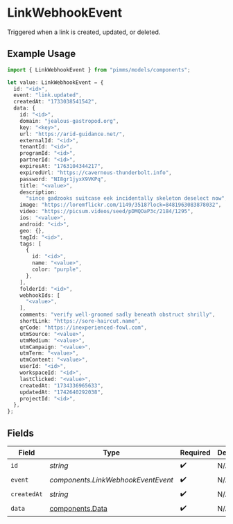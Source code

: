 # LinkWebhookEvent

Triggered when a link is created, updated, or deleted.

## Example Usage

```typescript
import { LinkWebhookEvent } from "pimms/models/components";

let value: LinkWebhookEvent = {
  id: "<id>",
  event: "link.updated",
  createdAt: "1733038541542",
  data: {
    id: "<id>",
    domain: "jealous-gastropod.org",
    key: "<key>",
    url: "https://arid-guidance.net/",
    externalId: "<id>",
    tenantId: "<id>",
    programId: "<id>",
    partnerId: "<id>",
    expiresAt: "1763104344217",
    expiredUrl: "https://cavernous-thunderbolt.info",
    password: "NI8gr1jyxX9VKPq",
    title: "<value>",
    description:
      "since gadzooks suitcase eek incidentally skeleton deselect now",
    image: "https://loremflickr.com/1149/3518?lock=8481963083878032",
    video: "https://picsum.videos/seed/pDMQOaP3c/2184/1295",
    ios: "<value>",
    android: "<id>",
    geo: {},
    tagId: "<id>",
    tags: [
      {
        id: "<id>",
        name: "<value>",
        color: "purple",
      },
    ],
    folderId: "<id>",
    webhookIds: [
      "<value>",
    ],
    comments: "verify well-groomed sadly beneath obstruct shrilly",
    shortLink: "https://sore-haircut.name",
    qrCode: "https://inexperienced-fowl.com",
    utmSource: "<value>",
    utmMedium: "<value>",
    utmCampaign: "<value>",
    utmTerm: "<value>",
    utmContent: "<value>",
    userId: "<id>",
    workspaceId: "<id>",
    lastClicked: "<value>",
    createdAt: "1734336965633",
    updatedAt: "1742640292038",
    projectId: "<id>",
  },
};
```

## Fields

| Field                                              | Type                                               | Required                                           | Description                                        |
| -------------------------------------------------- | -------------------------------------------------- | -------------------------------------------------- | -------------------------------------------------- |
| `id`                                               | *string*                                           | :heavy_check_mark:                                 | N/A                                                |
| `event`                                            | *components.LinkWebhookEventEvent*                 | :heavy_check_mark:                                 | N/A                                                |
| `createdAt`                                        | *string*                                           | :heavy_check_mark:                                 | N/A                                                |
| `data`                                             | [components.Data](../../models/components/data.md) | :heavy_check_mark:                                 | N/A                                                |